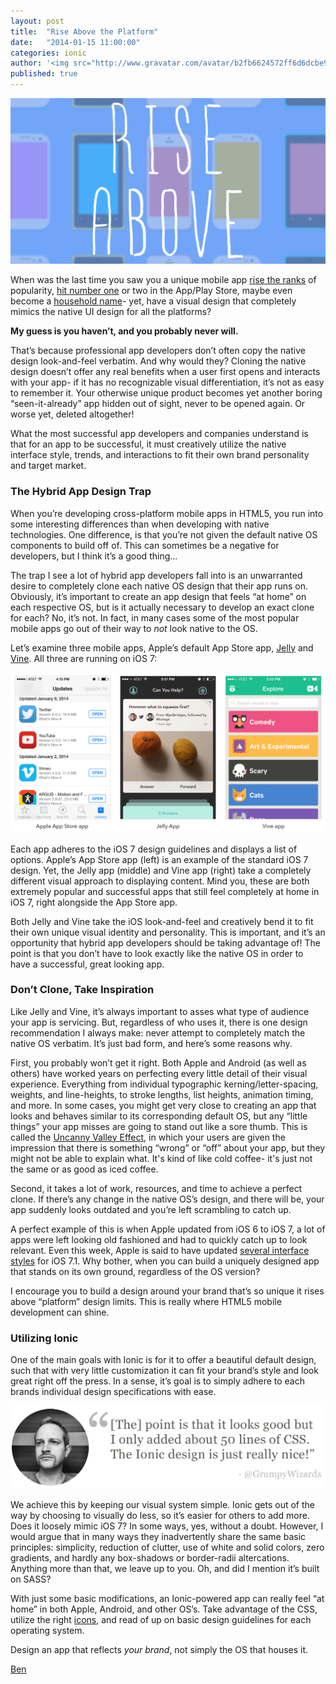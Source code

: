 ```yaml
---
layout: post
title:  "Rise Above the Platform"
date:   "2014-01-15 11:00:00"
categories: ionic
author: '<img src="http://www.gravatar.com/avatar/b2fb6624572ff6d6dcbe98bd787b9e9b.png?s=48&amp;d=mm" class="author-icon"><a href="http://twitter.com/helloimben" target="_blank">@helloimben</a>'
published: true
---
```


<img class="showcase-image" src="/img/blog/rise-above.png">

<p>When was the last time you saw you a unique mobile app <a href="http://www.snapchat.com/" target="_blank">rise the ranks</a> of popularity, <a href="https://vine.co/" target="_blank">hit number one</a> or two in the App/Play Store, maybe even become a <a href="https://about.twitter.com/" target="_blank">household name</a>- yet, have a visual design that completely mimics the native UI design for all the platforms?</p>

<p><strong>My guess is you haven’t, and you probably never will.</strong></p>

<p>That’s because professional app developers don’t often copy the native design look-and-feel verbatim. And why would they? Cloning the native design doesn’t offer any real benefits when a user first opens and interacts with your app- if it has no recognizable visual differentiation, it’s not as easy to remember it. Your otherwise unique product becomes yet another boring “seen-it-already” app hidden out of sight, never to be opened again. Or worse yet, deleted altogether!</p>

<p>What the most successful app developers and companies understand is that for an app to be successful, it must creatively utilize the native interface style, trends, and interactions to fit their own brand personality and target market.</p>

<h3>The Hybrid App Design Trap</h3>

<p>When you’re developing cross-platform mobile apps in HTML5, you run into some interesting differences than when developing with native technologies. One difference, is that you’re not given the default native OS components to build off of. This can sometimes be a negative for developers, but I think it’s a good thing...</p>

<p>The trap I see a lot of hybrid app developers fall into is an unwarranted desire to completely clone each native OS design that their app runs on. Obviously, it’s important to create an app design that feels “at home” on each respective OS, but is it actually necessary to develop an exact clone for each? No, it’s not. In fact, in many cases some of the most popular mobile apps go out of their way to <i>not</i> look native to the OS.</p>

<p>Let’s examine three mobile apps, Apple’s default App Store app, <a href="http://jelly.co/" target="_blank">Jelly</a> and <a href="https://vine.co/" target="_blank">Vine</a>. All three are running on iOS 7:</p>

<img class="body-image" src="/img/blog/phone-comparison.png">

<p>Each app adheres to the iOS 7 design guidelines and displays a list of options. Apple’s App Store app (left) is an example of the standard iOS 7 design. Yet, the Jelly app (middle) and Vine app (right) take a completely different visual approach to displaying content. Mind you, these are both extremely popular and successful apps that still feel completely at home in iOS 7, right alongside the App Store app.</p>

<p>Both Jelly and Vine take the iOS look-and-feel and creatively bend it to fit their own unique visual identity and personality. This is important, and it’s an opportunity that hybrid app developers should be taking advantage of! The point is that you don’t have to look exactly like the native OS in order to have a successful, great looking app.</p>

<h3>Don’t Clone, Take Inspiration</h3>

<p>Like Jelly and Vine, it’s always important to asses what type of audience your app is servicing. But, regardless of who uses it, there is one design recommendation I always make: never attempt to completely match the native OS verbatim. It’s just bad form, and here’s some reasons why.</p>

<p>First, you probably won’t get it right. Both Apple and Android (as well as others) have worked years on perfecting every little detail of their visual experience. Everything from individual typographic kerning/letter-spacing, weights, and line-heights, to stroke lengths, list heights, animation timing, and more. In some cases, you might get very close to creating an app that looks and behaves similar to its corresponding default OS, but any “little things” your app misses are going to stand out like a sore thumb. This is called the <a href="http://en.wikipedia.org/wiki/Uncanny_valley" target="_blank">Uncanny Valley Effect</a>, in which your users are given the impression that there is something “wrong” or “off” about your app, but they might not be able to explain what. It's kind of like cold coffee- it's just not the same or as good as iced coffee.</p>

<p>Second, it takes a lot of work, resources, and time to achieve a perfect clone. If there’s any change in the native OS’s design, and there will be, your app suddenly looks outdated and you’re left scrambling to catch up.</p>

<p>A perfect example of this is when Apple updated from iOS 6 to iOS 7, a lot of apps were left looking old fashioned and had to quickly catch up to look relevant. Even this week, Apple is said to have updated <a href="http://techcrunch.com/2014/01/07/apple-ios-7-1-beta-3-new-screens-buttons/" target="_blank">several interface styles</a> for iOS 7.1. Why bother, when you can build a uniquely designed app that stands on its own ground, regardless of the OS version?</p>

<p>I encourage you to build a design around your brand that’s so unique it rises above “platform” design limits. This is really where HTML5 mobile development can shine.</p>

<h3>Utilizing Ionic</h3>

<p>One of the main goals with Ionic is for it to offer a beautiful default design, such that with very little customization it can fit your brand’s style and look great right off the press. In a sense, it’s goal is to simply adhere to each brands individual design specifications with ease.</p>

<a href="https://twitter.com/GrumpyWizards/status/419428232682020864" target="_blank"><img class="body-image" src="/img/blog/quote.png"></a>

<p>We achieve this by keeping our visual system simple. Ionic gets out of the way by choosing to visually do less, so it’s easier for others to add more. Does it loosely mimic iOS 7? In some ways, yes, without a doubt. However, I would argue that in many ways they inadvertently share the same basic principles: simplicity, reduction of clutter, use of white and solid colors, zero gradients, and hardly any box-shadows or border-radii altercations. Anything more than that, we leave up to you. Oh, and did I mention it’s built on SASS?</p>

<p>With just some basic modifications, an Ionic-powered app can really feel “at home” in both Apple,  Android, and other OS’s. Take advantage of the CSS, utilize the right <a href="http://ionicons.com" target="_blank">icons</a>, and read of up on basic design guidelines for each operating system.</p>

<p>Design an app that reflects <i>your brand</i>, not simply the OS that houses it.</p>

<p><a href="http://twitter.com/helloimben">Ben</a></p>
